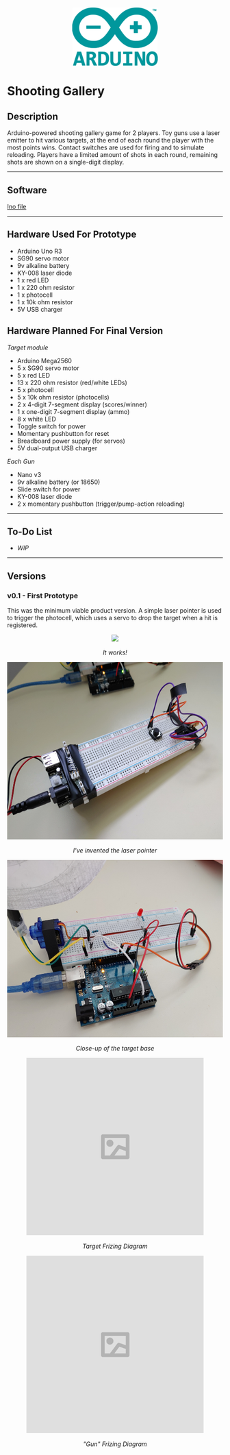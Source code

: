 
<p align="center">
    <img src="/images/arduino.png" width=200>
</p>

# Shooting Gallery 

## Description

Arduino-powered shooting gallery game for 2 players.  Toy guns use a laser emitter to hit various targets, at the end of each round the player with the most points wins.   Contact switches are used for firing and to simulate reloading.  Players have a limited amount of shots in each round, remaining shots are shown on a single-digit display.  

---

## Software

[Ino file](https://github.com/robjvan/shooting_gallery/blob/master/shooting_gallery_ino/shooting_gallery_ino.ino)

---

## Hardware Used For Prototype

- Arduino Uno R3
- SG90 servo motor
- 9v alkaline battery
- KY-008 laser diode
- 1 x red LED
- 1 x 220 ohm resistor
- 1 x photocell
- 1 x 10k ohm resistor
- 5V USB charger


## Hardware Planned For Final Version

*Target module*
- Arduino Mega2560
- 5 x SG90 servo motor
- 5 x red LED
- 13 x 220 ohm resistor (red/white LEDs)
- 5 x photocell
- 5 x 10k ohm resistor (photocells)
- 2 x 4-digit 7-segment display (scores/winner)
- 1 x one-digit 7-segment display (ammo)
- 8 x white LED
- Toggle switch for power
- Momentary pushbutton for reset
- Breadboard power supply (for servos)
- 5V dual-output USB charger

*Each Gun*
- Nano v3
- 9v alkaline battery (or 18650)
- Slide switch for power
- KY-008 laser diode
- 2 x momentary pushbutton (trigger/pump-action reloading)

---

## To-Do List

- *WIP*

---

## Versions

### v0.1 - First Prototype


This was the minimum viable product version.  A simple laser pointer is used to trigger the photocell, which uses a servo to drop the target when a hit is registered.
 
<p align="center">
 <img src="/images/prototype_test.gif" height=414 >
</p>
<p align="center">
  <i>It works!</i>
</p> 
<p align="center">
 <img src="/images/laser_gun_prototype.jpg" height=414 >
</p>
<p align="center">
  <i>I've invented the laser pointer</i>
</p> 
<p align="center">
 <img src="/images/target_base_prototype.jpg" height=414 >
</p>
<p align="center">
  <i>Close-up of the target base</i>
</p>
<p align="center">
 <img src="/images/image_placeholder.png" height=414 >
</p>
<p align="center">
  <i>Target Frizing Diagram</i>
</p>
<p align="center">
 <img src="/images/image_placeholder.png" height=414 >
</p>
<p align="center">
  <i>"Gun" Frizing Diagram</i>
</p>
